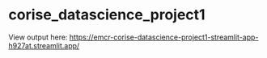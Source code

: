 # corise_datascience_project1

View output here: https://emcr-corise-datascience-project1-streamlit-app-h927at.streamlit.app/
